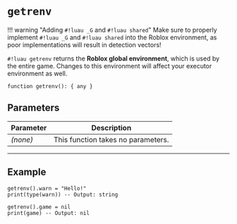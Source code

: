 # `getrenv`

!!! warning "Adding `#!luau _G` and `#!luau shared`"
    Make sure to properly implement `#!luau _G` and `#!luau shared` into the Roblox environment, as poor implementations will result in detection vectors!

`#!luau getrenv` returns the **Roblox global environment**, which is used by the entire game. Changes to this environment will affect your executor environment as well.

```luau
function getrenv(): { any }
```

## Parameters

| Parameter | Description                      |
|-----------|----------------------------------|
| *(none)*  | This function takes no parameters. |

---

## Example

```luau title="Overriding Roblox environment functions" linenums="1"
getrenv().warn = "Hello!"
print(type(warn)) -- Output: string

getrenv().game = nil
print(game) -- Output: nil
```

